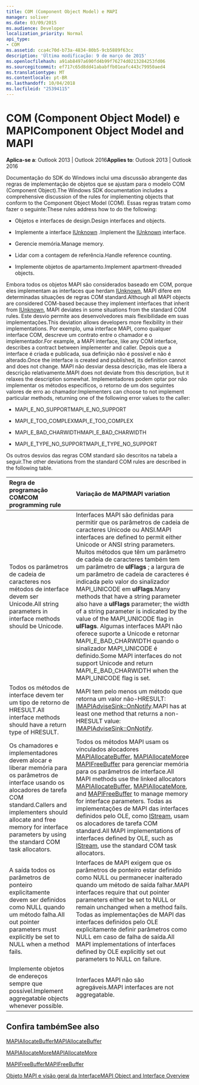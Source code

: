```yaml
---
title: COM (Component Object Model) e MAPI
manager: soliver
ms.date: 03/09/2015
ms.audience: Developer
localization_priority: Normal
api_type:
- COM
ms.assetid: cca4c70d-b73a-4834-80b5-9cb5889f63cc
description: 'Última modificação: 9 de março de 2015'
ms.openlocfilehash: a91ab8497a690fd4b99f76274d0213284253fd06
ms.sourcegitcommit: ef717c65d8dd41ababffb01eafc443c79950aed4
ms.translationtype: MT
ms.contentlocale: pt-BR
ms.lasthandoff: 10/04/2018
ms.locfileid: "25394115"
---
```

# <a name="component-object-model-and-mapi"></a><span data-ttu-id="c6083-103">COM (Component Object Model) e MAPI</span><span class="sxs-lookup"><span data-stu-id="c6083-103">Component Object Model and MAPI</span></span>

  
  
<span data-ttu-id="c6083-104">**Aplica-se a**: Outlook 2013 | Outlook 2016</span><span class="sxs-lookup"><span data-stu-id="c6083-104">**Applies to**: Outlook 2013 | Outlook 2016</span></span> 
  
<span data-ttu-id="c6083-105">Documentação do SDK do Windows inclui uma discussão abrangente das regras de implementação de objetos que se ajustam para o modelo COM (Component Object).</span><span class="sxs-lookup"><span data-stu-id="c6083-105">The Windows SDK documentation includes a comprehensive discussion of the rules for implementing objects that conform to the Component Object Model (COM).</span></span> <span data-ttu-id="c6083-106">Essas regras tratam como fazer o seguinte:</span><span class="sxs-lookup"><span data-stu-id="c6083-106">These rules address how to do the following:</span></span>
  
- <span data-ttu-id="c6083-107">Objetos e interfaces de design.</span><span class="sxs-lookup"><span data-stu-id="c6083-107">Design interfaces and objects.</span></span>
    
- <span data-ttu-id="c6083-108">Implemente a interface [IUnknown](https://msdn.microsoft.com/library/ms680509%28VS.85%29.aspx) .</span><span class="sxs-lookup"><span data-stu-id="c6083-108">Implement the [IUnknown](https://msdn.microsoft.com/library/ms680509%28VS.85%29.aspx) interface.</span></span> 
    
- <span data-ttu-id="c6083-109">Gerencie memória.</span><span class="sxs-lookup"><span data-stu-id="c6083-109">Manage memory.</span></span>
    
- <span data-ttu-id="c6083-110">Lidar com a contagem de referência.</span><span class="sxs-lookup"><span data-stu-id="c6083-110">Handle reference counting.</span></span>
    
- <span data-ttu-id="c6083-111">Implemente objetos de apartamento.</span><span class="sxs-lookup"><span data-stu-id="c6083-111">Implement apartment-threaded objects.</span></span>
    
<span data-ttu-id="c6083-112">Embora todos os objetos MAPI são considerados baseado em COM, porque eles implementam as interfaces que herdam [IUnknown](https://msdn.microsoft.com/library/ms680509%28VS.85%29.aspx), MAPI difere em determinadas situações de regras COM standard.</span><span class="sxs-lookup"><span data-stu-id="c6083-112">Although all MAPI objects are considered COM-based because they implement interfaces that inherit from [IUnknown](https://msdn.microsoft.com/library/ms680509%28VS.85%29.aspx), MAPI deviates in some situations from the standard COM rules.</span></span> <span data-ttu-id="c6083-113">Este desvio permite aos desenvolvedores mais flexibilidade em suas implementações.</span><span class="sxs-lookup"><span data-stu-id="c6083-113">This deviation allows developers more flexibility in their implementations.</span></span> <span data-ttu-id="c6083-114">Por exemplo, uma interface MAPI, como qualquer interface COM, descreve um contrato entre o chamador e o implementador.</span><span class="sxs-lookup"><span data-stu-id="c6083-114">For example, a MAPI interface, like any COM interface, describes a contract between implementer and caller.</span></span> <span data-ttu-id="c6083-115">Depois que a interface é criada e publicada, sua definição não é possível e não é alterado.</span><span class="sxs-lookup"><span data-stu-id="c6083-115">Once the interface is created and published, its definition cannot and does not change.</span></span> <span data-ttu-id="c6083-116">MAPI não desviar dessa descrição, mas ele libera a descrição relativamente.</span><span class="sxs-lookup"><span data-stu-id="c6083-116">MAPI does not deviate from this description, but it relaxes the description somewhat.</span></span> <span data-ttu-id="c6083-117">Implementadores podem optar por não implementar os métodos específicos, o retorno de um dos seguintes valores de erro ao chamador:</span><span class="sxs-lookup"><span data-stu-id="c6083-117">Implementers can choose to not implement particular methods, returning one of the following error values to the caller:</span></span> 
  
- <span data-ttu-id="c6083-118">MAPI_E_NO_SUPPORT</span><span class="sxs-lookup"><span data-stu-id="c6083-118">MAPI_E_NO_SUPPORT</span></span>
    
- <span data-ttu-id="c6083-119">MAPI_E_TOO_COMPLEX</span><span class="sxs-lookup"><span data-stu-id="c6083-119">MAPI_E_TOO_COMPLEX</span></span>
    
- <span data-ttu-id="c6083-120">MAPI_E_BAD_CHARWIDTH</span><span class="sxs-lookup"><span data-stu-id="c6083-120">MAPI_E_BAD_CHARWIDTH</span></span>
    
- <span data-ttu-id="c6083-121">MAPI_E_TYPE_NO_SUPPORT</span><span class="sxs-lookup"><span data-stu-id="c6083-121">MAPI_E_TYPE_NO_SUPPORT</span></span>
    
<span data-ttu-id="c6083-122">Os outros desvios das regras COM standard são descritos na tabela a seguir.</span><span class="sxs-lookup"><span data-stu-id="c6083-122">The other deviations from the standard COM rules are described in the following table.</span></span>
  
|<span data-ttu-id="c6083-123">**Regra de programação COM**</span><span class="sxs-lookup"><span data-stu-id="c6083-123">**COM programming rule**</span></span>|<span data-ttu-id="c6083-124">**Variação de MAPI**</span><span class="sxs-lookup"><span data-stu-id="c6083-124">**MAPI variation**</span></span>|
|:-----|:-----|
|<span data-ttu-id="c6083-125">Todos os parâmetros de cadeia de caracteres nos métodos de interface devem ser Unicode.</span><span class="sxs-lookup"><span data-stu-id="c6083-125">All string parameters in interface methods should be Unicode.</span></span>  <br/> |<span data-ttu-id="c6083-126">Interfaces MAPI são definidas para permitir que os parâmetros de cadeia de caracteres Unicode ou ANSI.</span><span class="sxs-lookup"><span data-stu-id="c6083-126">MAPI interfaces are defined to permit either Unicode or ANSI string parameters.</span></span> <span data-ttu-id="c6083-127">Muitos métodos que têm um parâmetro de cadeia de caracteres também tem um parâmetro de **ulFlags** ; a largura de um parâmetro de cadeia de caracteres é indicada pelo valor do sinalizador MAPI_UNICODE em **ulFlags**.</span><span class="sxs-lookup"><span data-stu-id="c6083-127">Many methods that have a string parameter also have a **ulFlags** parameter; the width of a string parameter is indicated by the value of the MAPI_UNICODE flag in **ulFlags**.</span></span> <span data-ttu-id="c6083-128">Algumas interfaces MAPI não oferece suporte a Unicode e retornar MAPI_E_BAD_CHARWIDTH quando o sinalizador MAPI_UNICODE é definido.</span><span class="sxs-lookup"><span data-stu-id="c6083-128">Some MAPI interfaces do not support Unicode and return MAPI_E_BAD_CHARWIDTH when the MAPI_UNICODE flag is set.</span></span>  <br/> |
|<span data-ttu-id="c6083-129">Todos os métodos de interface devem ter um tipo de retorno de HRESULT.</span><span class="sxs-lookup"><span data-stu-id="c6083-129">All interface methods should have a return type of HRESULT.</span></span>  <br/> |<span data-ttu-id="c6083-130">MAPI tem pelo menos um método que retorna um valor não-HRESULT: [IMAPIAdviseSink::OnNotify](imapiadvisesink-onnotify.md).</span><span class="sxs-lookup"><span data-stu-id="c6083-130">MAPI has at least one method that returns a non-HRESULT value: [IMAPIAdviseSink::OnNotify](imapiadvisesink-onnotify.md).</span></span>  <br/> |
|<span data-ttu-id="c6083-131">Os chamadores e implementadores devem alocar e liberar memória para os parâmetros de interface usando os alocadores de tarefa COM standard.</span><span class="sxs-lookup"><span data-stu-id="c6083-131">Callers and implementers should allocate and free memory for interface parameters by using the standard COM task allocators.</span></span>  <br/> |<span data-ttu-id="c6083-132">Todos os métodos MAPI usam os vinculados alocadores [MAPIAllocateBuffer](mapiallocatebuffer.md), [MAPIAllocateMore](mapiallocatemore.md)e [MAPIFreeBuffer](mapifreebuffer.md) para gerenciar memória para os parâmetros de interface.</span><span class="sxs-lookup"><span data-stu-id="c6083-132">All MAPI methods use the linked allocators [MAPIAllocateBuffer](mapiallocatebuffer.md), [MAPIAllocateMore](mapiallocatemore.md), and [MAPIFreeBuffer](mapifreebuffer.md) to manage memory for interface parameters.</span></span> <span data-ttu-id="c6083-133">Todas as implementações de MAPI das interfaces definidos pelo OLE, como [IStream](https://msdn.microsoft.com/library/aa380034%28VS.85%29.aspx), usam os alocadores de tarefa COM standard.</span><span class="sxs-lookup"><span data-stu-id="c6083-133">All MAPI implementations of interfaces defined by OLE, such as [IStream](https://msdn.microsoft.com/library/aa380034%28VS.85%29.aspx), use the standard COM task allocators.</span></span>  <br/> |
|<span data-ttu-id="c6083-134">A saída todos os parâmetros de ponteiro explicitamente devem ser definidos como NULL quando um método falha.</span><span class="sxs-lookup"><span data-stu-id="c6083-134">All out pointer parameters must explicitly be set to NULL when a method fails.</span></span>  <br/> |<span data-ttu-id="c6083-135">Interfaces de MAPI exigem que os parâmetros de ponteiro estar definido como NULL ou permanecer inalterado quando um método de saída falhar.</span><span class="sxs-lookup"><span data-stu-id="c6083-135">MAPI interfaces require that out pointer parameters either be set to NULL or remain unchanged when a method fails.</span></span> <span data-ttu-id="c6083-136">Todas as implementações de MAPI das interfaces definidos pelo OLE explicitamente definir parâmetros como NULL em caso de falha de saída.</span><span class="sxs-lookup"><span data-stu-id="c6083-136">All MAPI implementations of interfaces defined by OLE explicitly set out parameters to NULL on failure.</span></span>  <br/> |
|<span data-ttu-id="c6083-137">Implemente objetos de endereços sempre que possível.</span><span class="sxs-lookup"><span data-stu-id="c6083-137">Implement aggregatable objects whenever possible.</span></span>  <br/> |<span data-ttu-id="c6083-138">Interfaces MAPI não são agregáveis.</span><span class="sxs-lookup"><span data-stu-id="c6083-138">MAPI interfaces are not aggregatable.</span></span>  <br/> |
   
## <a name="see-also"></a><span data-ttu-id="c6083-139">Confira também</span><span class="sxs-lookup"><span data-stu-id="c6083-139">See also</span></span>



[<span data-ttu-id="c6083-140">MAPIAllocateBuffer</span><span class="sxs-lookup"><span data-stu-id="c6083-140">MAPIAllocateBuffer</span></span>](mapiallocatebuffer.md)
  
[<span data-ttu-id="c6083-141">MAPIAllocateMore</span><span class="sxs-lookup"><span data-stu-id="c6083-141">MAPIAllocateMore</span></span>](mapiallocatemore.md)
  
[<span data-ttu-id="c6083-142">MAPIFreeBuffer</span><span class="sxs-lookup"><span data-stu-id="c6083-142">MAPIFreeBuffer</span></span>](mapifreebuffer.md)


[<span data-ttu-id="c6083-143">Objeto MAPI e visão geral da Interface</span><span class="sxs-lookup"><span data-stu-id="c6083-143">MAPI Object and Interface Overview</span></span>](mapi-object-and-interface-overview.md)

